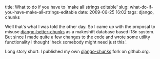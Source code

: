 title: What to do if you have to 'make all strings editable'
slug: what-do-if-you-have-make-all-strings-editable
date: 2009-06-25 16:02
tags: django, chunks

Well that's what I was told the other day. So I came up with the proposal to misuse [django-better-chunks](http://bitbucket.org/hakanw/django-better-chunks/wiki/Home) as a makeshift database based i18n system. But since I made quite a few changes to the code and wrote some utility functionality I thought 'heck somebody might need just this'.

Long story short: I published my own [django-chunks](http://bitbucket.org/chrkau/django-chunks/) fork on github.org.
